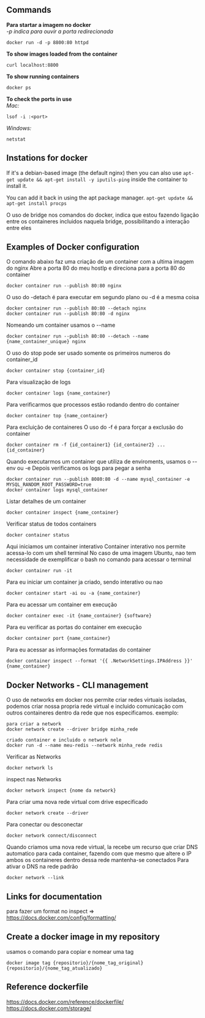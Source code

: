 ## Commands
<b>Para startar a imagem no docker</b></br>
<i>-p indica para ouvir a porta redirecionada</i>
```
docker run -d -p 8800:80 httpd
```

<b>To show images loaded from the container</b>
```
curl localhost:8800
```

<b>To show running containers</b>
```
docker ps
```

<b>To check the ports in use</b></br>
<i>Mac:</i> 
```
lsof -i :<port>
```  
<i>Windows:</i>
```
netstat
```


## Instations for docker
If it's a debian-based image (the default nginx) then you can also use `apt-get update && apt-get install -y iputils-ping` inside the container to install it.

You can add it back in using the apt package manager. `apt-get update && apt-get install procps`

O uso de bridge nos comandos do docker, indica que estou fazendo ligação entre os containeres incluidos naquela bridge, possibilitando a interação entre eles

## Examples of Docker configuration
O comando abaixo faz uma criação de um container com a ultima imagem do nginx
Abre a porta 80 do meu hostIp e direciona para a porta 80 do container
```
docker container run --publish 80:80 nginx
```

O uso do -detach é para executar em segundo plano ou -d é a mesma coisa
```
docker container run --publish 80:80 --detach nginx
docker container run --publish 80:80 -d nginx
```

Nomeando um container usamos o --name
```
docker container run --publish 80:80 --detach --name {name_container_unique} nginx
```

O uso do stop pode ser usado somente os primeiros numeros do container_id
```
docker container stop {container_id}
```

Para visualização de logs
```
docker container logs {name_container}
```

Para verificarmos que processos estão rodando dentro do container
```
docker container top {name_container}
```

Para excluição de containeres
O uso do -f é para forçar a exclusão do container
```
docker container rm -f {id_container1} {id_container2} ... {id_container}
```

Quando executarmos um container que utiliza de enviroments, usamos o --env ou -e
Depois verificamos os logs para pegar a senha
```
docker container run --publish 8080:80 -d --name mysql_container -e MYSQL_RANDOM_ROOT_PASSWORD=true
docker container logs mysql_container
```

Listar detalhes de um container
```
docker container inspect {name_container}
```

Verificar status de todos containers
```
docker container status
```

Aqui iniciamos um container interativo
Container interativo nos permite acessa-lo com um shell terminal
No caso de uma imagem Ubuntu, nao tem necessidade de exemplificar o bash no comando para acessar o terminal
```
docker container run -it
```

Para eu iniciar um container ja criado, sendo interativo ou nao
```
docker container start -ai ou -a {name_container}
```

Para eu acessar um container em execução
```
docker container exec -it {name_container} {software}
```

Para eu verificar as portas do container em execução
```
docker container port {name_container}
```

Para eu acessar as informações formatadas do container
```
docker container inspect --format '{{ .NetworkSettings.IPAddress }}' {name_container}
```

## Docker Networks - CLI management
O uso de networks em docker nos permite criar redes virtuais isoladas, podemos criar nossa propria rede virtual e incluido comunicação com outros containeres dentro da rede que nos especificamos.
exemplo:
```
para criar a network
docker network create --driver bridge minha_rede

criado container e incluido o network nele
docker run -d --name meu-redis --network minha_rede redis
```

Verificar as Networks
```
docker network ls
```

inspect nas Networks
```
docker network inspect {nome da network}
```

Para criar uma nova rede virtual com drive especificado
```
docker network create --driver
```

Para conectar ou desconectar
```
docker network connect/disconnect
```

Quando criamos uma nova rede virtual, la recebe um recurso que criar DNS automatico para cada container, fazendo com que mesmo que altere o IP ambos os containeres dentro dessa rede mantenha-se conectados
Para ativar o DNS na rede padrão
```
docker network --link
```

## Links for documentation
para fazer um format no inspect => https://docs.docker.com/config/formatting/ </br>

## Create a docker image in my repository
usamos o comando para copiar e nomear uma tag
```
docker image tag {repositorio}/{nome_tag_original} {repositorio}/{nome_tag_atualizado} 
```

## Reference dockerfile
https://docs.docker.com/reference/dockerfile/
https://docs.docker.com/storage/

